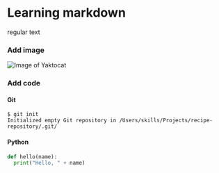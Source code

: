 # Learning markdown
regular text
### Add image
![Image of Yaktocat](https://octodex.github.com/images/yaktocat.png)
### Add code 
#### Git 
```
$ git init
Initialized empty Git repository in /Users/skills/Projects/recipe-repository/.git/
```
#### Python
``` python
def hello(name):
  print("Hello, " + name)
```
